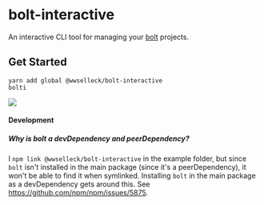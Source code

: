 # bolt-interactive
An interactive CLI tool for managing your [bolt](https://github.com/boltpkg/bolt) projects.

## Get Started
```
yarn add global @wwselleck/bolt-interactive
bolti
```
![](./docs/example.gif)
#### Development
##### Why is bolt a devDependency and peerDependency?
I `npm link @wwselleck/bolt-interactive` in the example folder, but since `bolt` isn't installed in the main package (since it's a peerDependency), it won't be able to find it when symlinked. Installing `bolt` in the main package as a devDependency gets around this. See https://github.com/npm/npm/issues/5875.

